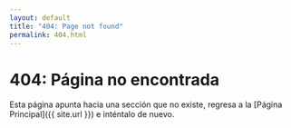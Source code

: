 ```yaml
---
layout: default
title: "404: Page not found"
permalink: 404.html
---
```


# 404: Página no encontrada
Esta página apunta hacia una sección que no existe, regresa a la [Página Principal]({{ site.url }}) e inténtalo de nuevo.